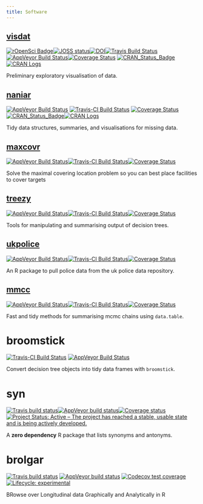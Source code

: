 ```yaml
---
title: Software
---
```


## [visdat](http://visdat.njtierney.com)  

[![rOpenSci Badge](https://badges.ropensci.org/87_status.svg)](https://github.com/ropensci/onboarding/issues/87)[![JOSS status](http://joss.theoj.org/papers/c85f57adbc565b064fb4bfc9b59a1b2a/status.svg)](http://joss.theoj.org/papers/c85f57adbc565b064fb4bfc9b59a1b2a)[![DOI](https://zenodo.org/badge/50553382.svg)](https://zenodo.org/badge/latestdoi/50553382)[![Travis Build Status](https://travis-ci.org/ropensci/visdat.svg?branch=master)](https://travis-ci.org/ropensci/visdat)[![AppVeyor Build Status](https://ci.appveyor.com/api/projects/status/github/ropensci/visdat?branch=master&svg=true)](https://ci.appveyor.com/project/ropensci/visdat)[![Coverage Status](https://img.shields.io/codecov/c/github/ropensci/visdat/master.svg)](https://codecov.io/github/ropensci/visdat?branch=master) [![CRAN_Status_Badge](http://www.r-pkg.org/badges/version/visdat)](https://cran.r-project.org/package=visdat)[![CRAN Logs](http://cranlogs.r-pkg.org/badges/visdat)](http://cran.rstudio.com/web/packages/visdat/index.html)

Preliminary exploratory visualisation of data.

## [naniar](http://naniar.njtierney.com)

[![AppVeyor Build Status](https://ci.appveyor.com/api/projects/status/github/njtierney/naniar?branch=master&svg=true)](https://ci.appveyor.com/project/njtierney/naniar)
[![Travis-CI Build Status](https://travis-ci.org/njtierney/naniar.svg?branch=master)](https://travis-ci.org/njtierney/naniar)
[![Coverage Status](https://img.shields.io/codecov/c/github/njtierney/naniar/master.svg)](https://codecov.io/github/njtierney/naniar?branch=master)
[![CRAN_Status_Badge](http://www.r-pkg.org/badges/version/naniar)](https://cran.r-project.org/package=naniar)[![CRAN Logs](http://cranlogs.r-pkg.org/badges/naniar)](http://cran.rstudio.com/web/packages/naniar/index.html)

Tidy data structures, summaries, and visualisations for missing data.

## [maxcovr](http://maxcovr.njtierney.com)

[![AppVeyor Build Status](https://ci.appveyor.com/api/projects/status/github/njtierney/maxcovr?branch=master&svg=true)](https://ci.appveyor.com/project/njtierney/maxcovr)[![Travis-CI Build Status](https://travis-ci.org/njtierney/maxcovr.svg?branch=master)](https://travis-ci.org/njtierney/maxcovr)[![Coverage Status](https://img.shields.io/codecov/c/github/njtierney/maxcovr/master.svg)](https://codecov.io/github/njtierney/maxcovr?branch=master)

Solve the maximal covering location problem so you can best place facilities to cover targets

## [treezy](http://treezy.njtierney.com) 

[![AppVeyor Build Status](https://ci.appveyor.com/api/projects/status/github/njtierney/treezy?branch=master&svg=true)](https://ci.appveyor.com/project/njtierney/treezy)[![Travis-CI Build Status](https://travis-ci.org/njtierney/treezy.svg?branch=master)](https://travis-ci.org/njtierney/treezy)[![Coverage Status](https://img.shields.io/codecov/c/github/njtierney/treezy/master.svg)](https://codecov.io/github/njtierney/treezy?branch=master)

Tools for manipulating and summarising output of decision trees.

## [ukpolice](http://ukpolice.njtierney.com) 

[![AppVeyor Build Status](https://ci.appveyor.com/api/projects/status/github/njtierney/ukpolice?branch=master&svg=true)](https://ci.appveyor.com/project/njtierney/ukpolice)[![Travis-CI Build Status](https://travis-ci.org/njtierney/ukpolice.svg?branch=master)](https://travis-ci.org/njtierney/ukpolice)[![Coverage Status](https://img.shields.io/codecov/c/github/njtierney/ukpolice/master.svg)](https://codecov.io/github/njtierney/ukpolice?branch=master)

An R package to pull police data from the uk police data repository.

## [mmcc](http://mmcc.njtierney.com/) 

[![AppVeyor Build Status](https://ci.appveyor.com/api/projects/status/github/njtierney/mmcc?branch=master&svg=true)](https://ci.appveyor.com/project/njtierney/mmcc)[![Travis-CI Build Status](https://travis-ci.org/njtierney/mmcc.svg?branch=master)](https://travis-ci.org/njtierney/mmcc)[![Coverage Status](https://img.shields.io/codecov/c/github/njtierney/mmcc/master.svg)](https://codecov.io/github/njtierney/mmcc?branch=master)

Fast and tidy methods for summarising mcmc chains using `data.table`.

# broomstick

[![Travis-CI Build Status](https://travis-ci.org/njtierney/broomstick.svg?branch=master)](https://travis-ci.org/njtierney/broomstick)
[![AppVeyor Build Status](https://ci.appveyor.com/api/projects/status/github/njtierney/broomstick?branch=master&svg=true)](https://ci.appveyor.com/project/njtierney/broomstick)

Convert decision tree objects into tidy data frames with `broomstick`.

# syn

[![Travis build status](https://travis-ci.org/ropenscilabs/syn.svg?branch=master)](https://travis-ci.org/ropenscilabs/syn)[![AppVeyor build status](https://ci.appveyor.com/api/projects/status/github/ropenscilabs/syn?branch=master&svg=true)](https://ci.appveyor.com/project/ropenscilabs/syn)[![Coverage status](https://codecov.io/gh/ropenscilabs/syn/branch/master/graph/badge.svg)](https://codecov.io/github/ropenscilabs/syn?branch=master)[![Project Status: Active – The project has reached a stable, usable state and is being actively developed.](https://www.repostatus.org/badges/latest/active.svg)](https://www.repostatus.org/#active)

A **zero dependency** R package that lists synonyms and antonyms.

# brolgar

[![Travis build
status](https://travis-ci.org/njtierney/brolgar.svg?branch=master)](https://travis-ci.org/njtierney/brolgar)
[![AppVeyor build
status](https://ci.appveyor.com/api/projects/status/github/njtierney/brolgar?branch=master&svg=true)](https://ci.appveyor.com/project/njtierney/brolgar)
[![Codecov test
coverage](https://codecov.io/gh/njtierney/brolgar/branch/master/graph/badge.svg)](https://codecov.io/gh/njtierney/brolgar?branch=master)
[![Lifecycle:
experimental](https://img.shields.io/badge/lifecycle-experimental-orange.svg)](https://www.tidyverse.org/lifecycle/#experimental)

BRowse over Longitudinal data Graphically and Analytically in R
